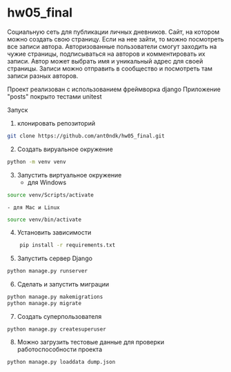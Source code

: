 # hw05_final

Социальную сеть для публикации личных дневников.
Сайт, на котором можно создать свою страницу. Если на нее зайти, то можно посмотреть все записи автора.
Авторизованные пользователи смогут заходить на чужие страницы, подписываться на авторов и комментировать их записи.
Автор может выбрать имя и уникальный адрес для своей страницы.
Записи можно отправить в сообщество и посмотреть там записи разных авторов.

Проект реализован с использованием фреймворка django
Приложение "posts" покрыто тестами unitest

Запуск 
1. клонировать репозиторий     
```sh
git clone https://github.com/ant0ndk/hw05_final.git
```
2. Создать вируальное окружение
```sh
python -m venv venv
```
3. Запустить виртуальное окружение
    - для Windows
```sh
source venv/Scripts/activate
```
    - для Mac и Linux
```sh
source venv/bin/activate
```
4. Установить зависимости
```sh
    pip install -r requirements.txt
```
5. Запустить сервер Django
```sh
python manage.py runserver
```
6. Сделать и запустить миграции
```sh
python manage.py makemigrations
python manage.py migrate
```
7. Создать суперпользователя
```
python manage.py createsuperuser
```
8. Можно загрузить тестовые данные для проверки работоспособности проекта
```sh
python manage.py loaddata dump.json
```
